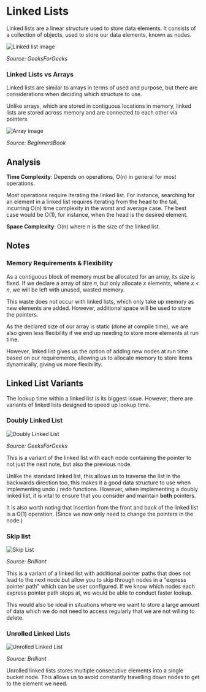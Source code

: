 # Linked Lists
Linked lists are a linear structure used to store data elements. 
It consists of a collection of objects, used to store our data elements, known as nodes.

![Linked list image](https://media.geeksforgeeks.org/wp-content/cdn-uploads/20230726162542/Linked-List-Data-Structure.png)

*Source: GeeksForGeeks*

### Linked Lists vs Arrays
Linked lists are similar to arrays in 
terms of used and purpose, but there are considerations when deciding which structure to use. 

Unlike arrays, which are stored in contiguous locations in memory,
linked lists are stored across memory and are connected to each other via pointers.

![Array image](https://beginnersbook.com/wp-content/uploads/2018/10/array.jpg)

*Source: BeginnersBook*

## Analysis
**Time Complexity**: Depends on operations, O(n) in general for most operations.

Most operations require iterating the linked list. For instance,
searching for an element in a linked list requires iterating from the head to the tail, incurring O(n)
time complexity in the worst and average case. The best case would be O(1), for instance, when the head is the desired
element.

**Space Complexity**: O(n) where n is the size of the linked list.

## Notes

### Memory Requirements & Flexibility
As a contiguous block of memory must be allocated for an array, its size is fixed.
If we declare a array of size *n*, but only allocate *x* elements, where *x < n*, 
we will be left with unused, wasted memory.

This waste does not occur with linked lists, which only take up memory as new elements are added.
However, additional space will be used to store the pointers. 

As the declared size of our array is static (done at compile time), we are also given less flexibility if 
we end up needing to store more elements at run time.

However, linked list gives us the option of adding new nodes at run time based on our requirements, 
allowing us to allocate memory to store items dynamically, giving us more flexibility.


## Linked List Variants
The lookup time within a linked list is its biggest issue.
However, there are variants of linked lists designed to speed up lookup time.

### Doubly Linked List

![Doubly Linked List](https://media.geeksforgeeks.org/wp-content/cdn-uploads/gq/2014/03/DLL1.png)

*Source: GeeksForGeeks*

This is a variant of the linked list with each node containing the pointer to not just the next note, but also the previous node.

Unlike the standard linked list, this allows us to traverse the list in the backwards direction too, this makes it a good data structure to use when implementing undo / redo functions. However, when implementing a doubly linked list, it is vital to ensure that you consider and maintain **both** pointers.

It is also worth noting that insertion from the front and back of the linked list is a O(1) operation. (Since we now only need to change the pointers in the node.)

### Skip list

![Skip List](https://upload.wikimedia.org/wikipedia/commons/thumb/8/86/Skip_list.svg/800px-Skip_list.svg.png)

*Source: Brilliant*

This is a variant of a linked list with additional pointer paths that does not lead to the next node 
but allow you to skip through nodes in a "express pointer path" which can be user configured. 
If we know which nodes each express pointer path stops at, we would be able to conduct faster lookup.

This would also be ideal in situations where we want to store a large amount
of data which we do not need to access regularly that we are not willing to delete.

### Unrolled Linked Lists

![Unrolled Linked List](https://ds055uzetaobb.cloudfront.net/brioche/uploads/5LFjevVjNy-ull-new-page.png?width=2400)

*Source: Brilliant*

Unrolled linked lists stores multiple consecutive elements into a single bucket node. 
This allows us to avoid constantly travelling down nodes to get to the element we need.
